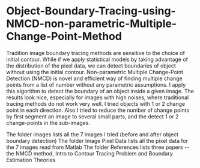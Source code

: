 # Object-Boundary-Tracing-using-NMCD-non-parametric-Multiple-Change-Point-Method
Tradition image boundary tracing methods are sensitive to the choice of initial contour. While if we apply statistical models by taking advantage of the distribution of the pixel data, we can detect boundaries of object without using the initial contour. Non-parametric Multiple Change-Point Detection (NMCD) is novel and efficient way of finding multiple change points from a list of number without any parametric assumptions. I apply this algorithm to detect the boundary of an object inside a given image. The results look nice, especially for images with high noises, where traditional tracing methods do not work very well. I tried objects with 1 or 2 change point in each direction. Also I tried to reduce the number of change points by first segment an image to several small parts, and the detect 1 or 2 change-points in the sub-images.

The folder images lists all the 7 images I tried (before and after object boundary detection)
The folder Image Pixel Data lists all the pixel data for the 7 images read from Matlab
The folder References lists three papers -- the NMCD method, Intro to Contour Tracing Problem and Boundary Estimation Theories

